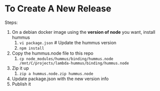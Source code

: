 # To Create A New Release

Steps:
1. On a debian docker image using the **version of node** you want, install hummus
    1. `vi package.json` # Update the hummus version
    1. `npm install`
1. Copy the hummus.node file to this repo
    1. `cp node_modules/hummus/binding/hummus.node /mnt/C/projects/lambda-hummus/binding/hummus.node`
1. Zip it up
    1. `zip a hummus.node.zip hummus.node`
1. Update package.json with the new version info
1. Publish it
